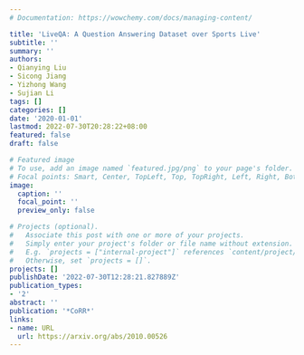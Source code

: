 ```yaml
---
# Documentation: https://wowchemy.com/docs/managing-content/

title: 'LiveQA: A Question Answering Dataset over Sports Live'
subtitle: ''
summary: ''
authors:
- Qianying Liu
- Sicong Jiang
- Yizhong Wang
- Sujian Li
tags: []
categories: []
date: '2020-01-01'
lastmod: 2022-07-30T20:28:22+08:00
featured: false
draft: false

# Featured image
# To use, add an image named `featured.jpg/png` to your page's folder.
# Focal points: Smart, Center, TopLeft, Top, TopRight, Left, Right, BottomLeft, Bottom, BottomRight.
image:
  caption: ''
  focal_point: ''
  preview_only: false

# Projects (optional).
#   Associate this post with one or more of your projects.
#   Simply enter your project's folder or file name without extension.
#   E.g. `projects = ["internal-project"]` references `content/project/deep-learning/index.md`.
#   Otherwise, set `projects = []`.
projects: []
publishDate: '2022-07-30T12:28:21.827889Z'
publication_types:
- '2'
abstract: ''
publication: '*CoRR*'
links:
- name: URL
  url: https://arxiv.org/abs/2010.00526
---
```

